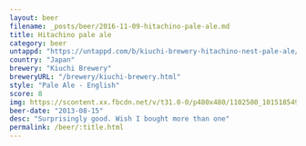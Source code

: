 ```yaml
---
layout: beer
filename: _posts/beer/2016-11-09-hitachino-pale-ale.md
title: Hitachino pale ale
category: beer
untappd: "https://untappd.com/b/kiuchi-brewery-hitachino-nest-pale-ale/33297"
country: "Japan"
brewery: "Kiuchi Brewery"
breweryURL: "/brewery/kiuchi-brewery.html"
style: "Pale Ale - English"
score: 8
img: https://scontent.xx.fbcdn.net/v/t31.0-0/p480x480/1102500_10151854990103745_2038671130_o.jpg?_nc_cat=106&_nc_ohc=LAj6ZYDT7t4AQnNEPDRNzHu82JEruM8X0khf5KZBXe44vTNpu2EeMye6w&_nc_ht=scontent.xx&oh=48a480e4f3e85651a174bc67706a3edb&oe=5E888EF8
beer-date: "2013-08-15"
desc: "Surprisingly good. Wish I bought more than one"
permalink: /beer/:title.html
---
```

